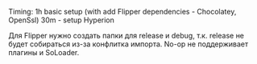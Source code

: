 
Timing:
1h basic setup (with add Flipper dependencies - Chocolatey, OpenSsl)
30m - setup Hyperion

Для Flipper нужно создать папки для release и debug, т.к. release не будет собираться из-за конфлитка импорта.
No-op не поддерживает плагины и SoLoader.

